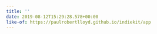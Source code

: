 ```yaml
---
title: ''
date: 2019-08-12T15:29:28.578+00:00
like-of: https://paulrobertlloyd.github.io/indiekit/app
---
```


